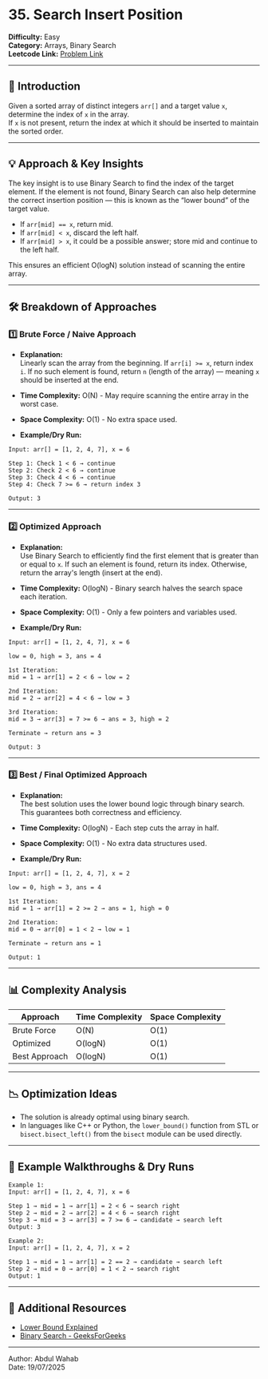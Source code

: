 # 35. Search Insert Position

**Difficulty:** Easy  
**Category:** Arrays, Binary Search  
**Leetcode Link:** [Problem Link](https://leetcode.com/problems/search-insert-position/)

---

## 📝 Introduction

Given a sorted array of distinct integers `arr[]` and a target value `x`, determine the index of `x` in the array.  
If `x` is not present, return the index at which it should be inserted to maintain the sorted order.

---

## 💡 Approach & Key Insights

The key insight is to use Binary Search to find the index of the target element. If the element is not found, Binary Search can also help determine the correct insertion position — this is known as the “lower bound” of the target value.

- If `arr[mid] == x`, return mid.
- If `arr[mid] < x`, discard the left half.
- If `arr[mid] > x`, it could be a possible answer; store mid and continue to the left half.

This ensures an efficient O(logN) solution instead of scanning the entire array.

---

## 🛠️ Breakdown of Approaches

### 1️⃣ Brute Force / Naive Approach

- **Explanation:**  
  Linearly scan the array from the beginning. If `arr[i] >= x`, return index `i`. If no such element is found, return `n` (length of the array) — meaning `x` should be inserted at the end.

- **Time Complexity:** O(N) - May require scanning the entire array in the worst case.  
- **Space Complexity:** O(1) - No extra space used.

- **Example/Dry Run:**

```plaintext
Input: arr[] = [1, 2, 4, 7], x = 6

Step 1: Check 1 < 6 → continue  
Step 2: Check 2 < 6 → continue  
Step 3: Check 4 < 6 → continue  
Step 4: Check 7 >= 6 → return index 3

Output: 3
```

---

### 2️⃣ Optimized Approach

- **Explanation:**  
  Use Binary Search to efficiently find the first element that is greater than or equal to `x`. If such an element is found, return its index. Otherwise, return the array's length (insert at the end).

- **Time Complexity:** O(logN) - Binary search halves the search space each iteration.  
- **Space Complexity:** O(1) - Only a few pointers and variables used.

- **Example/Dry Run:**

```plaintext
Input: arr[] = [1, 2, 4, 7], x = 6

low = 0, high = 3, ans = 4

1st Iteration:
mid = 1 → arr[1] = 2 < 6 → low = 2

2nd Iteration:
mid = 2 → arr[2] = 4 < 6 → low = 3

3rd Iteration:
mid = 3 → arr[3] = 7 >= 6 → ans = 3, high = 2

Terminate → return ans = 3

Output: 3
```

---

### 3️⃣ Best / Final Optimized Approach

- **Explanation:**  
  The best solution uses the lower bound logic through binary search. This guarantees both correctness and efficiency.

- **Time Complexity:** O(logN) - Each step cuts the array in half.  
- **Space Complexity:** O(1) - No extra data structures used.

- **Example/Dry Run:**

```plaintext
Input: arr[] = [1, 2, 4, 7], x = 2

low = 0, high = 3, ans = 4

1st Iteration:
mid = 1 → arr[1] = 2 >= 2 → ans = 1, high = 0

2nd Iteration:
mid = 0 → arr[0] = 1 < 2 → low = 1

Terminate → return ans = 1

Output: 1
```

---

## 📊 Complexity Analysis

| Approach      | Time Complexity | Space Complexity |
| ------------- | --------------- | ---------------- |
| Brute Force   | O(N)            | O(1)             |
| Optimized     | O(logN)         | O(1)             |
| Best Approach | O(logN)         | O(1)             |

---

## 📉 Optimization Ideas

- The solution is already optimal using binary search.
- In languages like C++ or Python, the `lower_bound()` function from STL or `bisect.bisect_left()` from the `bisect` module can be used directly.

---

## 📌 Example Walkthroughs & Dry Runs

```plaintext
Example 1:
Input: arr[] = [1, 2, 4, 7], x = 6

Step 1 → mid = 1 → arr[1] = 2 < 6 → search right
Step 2 → mid = 2 → arr[2] = 4 < 6 → search right
Step 3 → mid = 3 → arr[3] = 7 >= 6 → candidate → search left
Output: 3

Example 2:
Input: arr[] = [1, 2, 4, 7], x = 2

Step 1 → mid = 1 → arr[1] = 2 == 2 → candidate → search left
Step 2 → mid = 0 → arr[0] = 1 < 2 → search right
Output: 1
```

---

## 🔗 Additional Resources

- [Lower Bound Explained](https://www.geeksforgeeks.org/dsa/lower-and-upper-bound-theory/)
- [Binary Search - GeeksForGeeks](https://www.geeksforgeeks.org/binary-search/)

---

Author: Abdul Wahab  
Date: 19/07/2025
